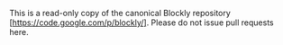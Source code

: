 This is a read-only copy of the canonical Blockly repository [https://code.google.com/p/blockly/].
Please do not issue pull requests here.
